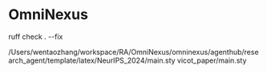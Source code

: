 # OmniNexus

ruff check . --fix

/Users/wentaozhang/workspace/RA/OmniNexus/omninexus/agenthub/research_agent/template/latex/NeurIPS_2024/main.sty vicot_paper/main.sty
